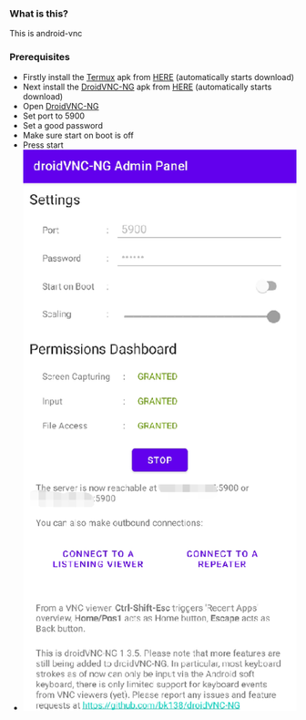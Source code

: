 ### **What is this?**
This is android-vnc
### **Prerequisites**
- Firstly install the [Termux](https://termux.com) apk from [HERE](https://f-droid.org/repo/com.termux_118.apk) (automatically starts download)
- Next install the [DroidVNC-NG](https://github.com/bk138/droidVNC-NG) apk from [HERE](https://f-droid.org/repo/net.christianbeier.droidvnc_ng_18.apk) (automatically starts download)
- Open [DroidVNC-NG](https://github.com/bk138/droidVNC-NG)
- Set port to 5900
- Set a good password
- Make sure start on boot is off
- Press start
- ![](/foo.png)

